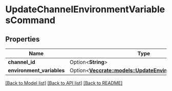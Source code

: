 # UpdateChannelEnvironmentVariablesCommand

## Properties

Name | Type | Description | Notes
------------ | ------------- | ------------- | -------------
**channel_id** | Option<**String**> |  | [optional]
**environment_variables** | Option<[**Vec<crate::models::UpdateEnvironmentVariableDto>**](UpdateEnvironmentVariableDto.md)> |  | [optional]

[[Back to Model list]](../README.md#documentation-for-models) [[Back to API list]](../README.md#documentation-for-api-endpoints) [[Back to README]](../README.md)


